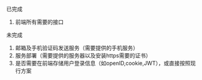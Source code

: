 已完成

1. 前端所有需要的接口

未完成

1. 邮箱及手机验证码发送服务（需要提供的手机服务）
2. 服务部署（需要提供的服务器以及安装https需要的证书）
3. 是否需要在前端存储用户登录信息（如openID,cookie,JWT），或直接按照现行方案